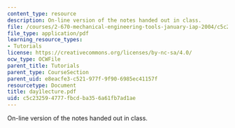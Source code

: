 ```yaml
---
content_type: resource
description: On-line version of the notes handed out in class.
file: /courses/2-670-mechanical-engineering-tools-january-iap-2004/c5c232594777fbcdba356a61fb7ad1ae_day1lecture.pdf
file_type: application/pdf
learning_resource_types:
- Tutorials
license: https://creativecommons.org/licenses/by-nc-sa/4.0/
ocw_type: OCWFile
parent_title: Tutorials
parent_type: CourseSection
parent_uid: e8eacfe3-c521-977f-9f90-6985ec41157f
resourcetype: Document
title: day1lecture.pdf
uid: c5c23259-4777-fbcd-ba35-6a61fb7ad1ae
---
```

On-line version of the notes handed out in class.